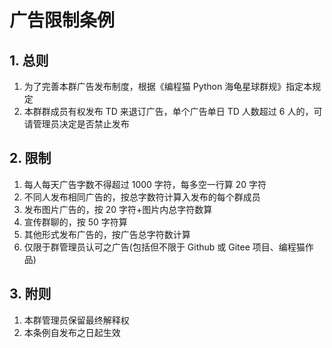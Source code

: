 # 广告限制条例

## 1. 总则

1. 为了完善本群广告发布制度，根据《编程猫 Python 海龟星球群规》指定本规定
2. 本群群成员有权发布 TD 来退订广告，单个广告单日 TD 人数超过 6 人的，可请管理员决定是否禁止发布

## 2. 限制

1. 每人每天广告字数不得超过 1000 字符，每多空一行算 20 字符
2. 不同人发布相同广告的，按总字数符计算入发布的每个群成员
3. 发布图片广告的，按 20 字符+图片内总字符数算
4. 宣传群聊的，按 50 字符算
5. 其他形式发布广告的，按广告总字符数计算
6. 仅限于群管理员认可之广告(包括但不限于 Github 或 Gitee 项目、编程猫作品)

## 3. 附则

1. 本群管理员保留最终解释权
2. 本条例自发布之日起生效
